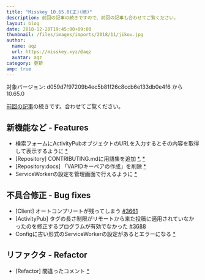 ```yaml
---
title: "Misskey 10.65.0(正)(続)"
description: 前回の記事の続きですので、前回の記事も合わせてご覧ください。
layout: blog
date: 2018-12-20T19:45:00+09:00
thumbnail: /files/images/imports/2018/11/jikou.jpg
author:
  name: aqz
  url: https://misskey.xyz/@aqz
  avatar: aqz
category: 更新
amp: true
---
```

対象バージョン: d059d7f97209b4ec5b81f26c8ccb6e133db0e4f6 から 10.65.0

[前回の記事](../20_update106500/)の続きです。合わせてご覧ください。

## 新機能など - Features

- 検索フォームにActivityPubオブジェクトのURLを入力するとその内容を取得して表示するように [*](https://github.com/syuilo/misskey/commit/a5f09c90ddbbd5623572f546d075617bddd9a660)
- [Repository] CONTRIBUTING.mdに用語集を追加 [*](https://github.com/syuilo/misskey/commit/d09a68ef112d328b29457bca692792caab8a8766), [*](https://github.com/syuilo/misskey/commit/20f83420caa2690a3c60c47f1231fb2d392e34f9)
- [Repository:docs] 「VAPIDキーペアの作成」を削除 [*](https://github.com/syuilo/misskey/commit/aa47b6732d379079b313497d3894ee09f1dc9169)
- ServiceWorkerの設定を管理画面で行えるように [*](https://github.com/syuilo/misskey/commit/454632d785cbf031f54a9dc63a20af0d92302e0d)

## 不具合修正 - Bug fixes
- [Client] オートコンプリートが残ってしまう [#3661](https://github.com/syuilo/misskey/pull/3661)
- [ActivityPub] タグの長さ制限がリモートから来た投稿に適用されていなかったのを修正するプログラムが有効でなかった [#3688](https://github.com/syuilo/misskey/pull/3688)
- Configに古い形式のServiceWorkerの設定があるとエラーになる [*](https://github.com/syuilo/misskey/commit/1c93fcb1c4d35a8e62132a9815ab43c72629fed4)

## リファクタ - Refactor
- [Refactor] 間違ったコメント [*](https://github.com/syuilo/misskey/commit/b545be5799df2ced7a6e39918df73d8407f38b34)